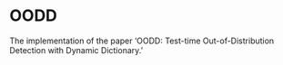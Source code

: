 # OODD
The implementation of the paper ‘OODD: Test-time Out-of-Distribution Detection with Dynamic Dictionary.’

